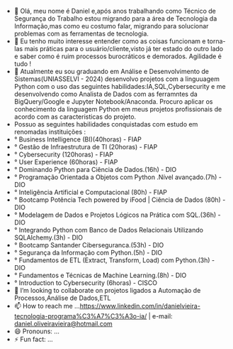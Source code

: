 - 👋 Olá, meu nome é Daniel e,após anos trabalhando como Técnico de Segurança do Trabalho estou migrando para a área de Tecnologia da Informação,mas como eu costumo falar, migrando para solucionar problemas com as ferramentas de tecnologia.
- 👀 Eu tenho muito interesse entender como as coisas funcionam e torna-las mais práticas para o usuário/cliente,visto já ter estado do outro lado e saber como é ruim processos burocráticos e demorados. Agilidade é tudo ! 
- 🌱 Atualmente eu sou graduando em Análise e Desenvolvimento de Sistemas(UNIASSELVI - 2024) desenvolvo projetos com a linguuagem Python com o uso das seguintes habilidades:IA,SQL,Cybersecurity e me desenvolvendo como Analista de Dados com as ferramntes da BigQuery/Google e Jupyter Notebook/Anaconda. Procuro aplicar os conhecimento da linguagem Python em meus projetos profissionais de acordo com as caracteristicas do projeto.
- Possuo as seguintes habilidades conquistadas com estudo em renomadas instituições :
-    ° Business Intelligence (BI)(40horas) - FIAP
-    ° Gestão de Infraestrutura de TI (20horas) - FIAP
-    ° Cybersecurity (120horas) - FIAP
-    ° User Experience (60horas) - FIAP
-    ° Dominando Python para Ciência de Dados.(16h) - DIO
-    ° Programação Orientada a Objetos com Python .Nível avançado.(7h) - DIO
-    ° Inteligência Artificial e Computacional (80h) - FIAP
-    ° Bootcamp Potência Tech powered by iFood | Ciência de Dados (80h) - DIO
-    ° Modelagem de Dados e Projetos Lógicos na Prática com SQL.(36h) - DIO
-    ° Integrando Python com Banco de Dados Relacionais Utilizando SQLAlchemy.(3h) - DIO
-    ° Bootcamp Santander Ciberseguranca.(53h) - DIO
-    ° Segurança da Informação com Python.(5h) - DIO
-    ° Fundamentos de ETL (Extract, Transform, Load) com Python.(3h) - DIO
-    ° Fundamentos e Técnicas de Machine Learning.(8h) - DIO
-    ° Introduction to Cybersecurity (6horas) - CISCO
- 💞️ I’m looking to collaborate on projetos ligados a Automação de Processos,Análise de Dados,ETL
- 📫 How to reach me ...https://www.linkedin.com/in/danielvieira-tecnologia-programa%C3%A7%C3%A3o-ia/     | e-mail: daniel.oliveiravieira@hotmail.com
- 😄 Pronouns: ...
- ⚡ Fun fact: ...

<!---
Daniel010203/Daniel010203 is a ✨ special ✨ repository because its `README.md` (this file) appears on your GitHub profile.
You can click the Preview link to take a look at your changes.
--->
